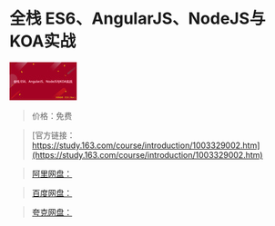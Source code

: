 # 全栈 ES6、AngularJS、NodeJS与KOA实战

![img](../../../assets/study163/free/6631860513582427649.png)

> 价格：免费

> [官方链接：https://study.163.com/course/introduction/1003329002.htm](https://study.163.com/course/introduction/1003329002.htm)

> [阿里网盘：]()

> [百度网盘：]()

> [夸克网盘：]()
